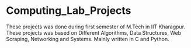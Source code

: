 # Computing_Lab_Projects
These projects was done during first semester of M.Tech in IIT Kharagpur.
These projects was based on Different Algorithms, Data Structures, Web Scraping, Networking and Systems.
Mainly written in C and Python.
